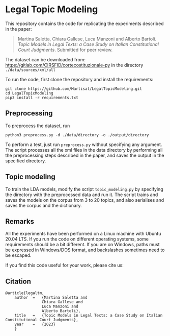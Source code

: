 # Legal Topic Modeling

This repository contains the code for replicating the experiments described in the paper:

> Martina Saletta, Chiara Gallese, Luca Manzoni and Alberto Bartoli. *Topic Models in Legal Texts: a Case Study on Italian Constitutional Court Judgments*. Submitted for peer review.

The dataset can be downloaded from: 
<https://gitlab.com/CIRSFID/cortecostituzionale-py>
in the directory `./data/sources/xml/all`

To run the code, first clone the repository and install the requirements:

```
git clone https://github.com/Martisal/LegalTopicModeling.git
cd LegalTopicModeling
pip3 install -r requirements.txt
```

## Preprocessing

To preprocess the dataset, run 

    python3 preprocess.py -d ./data/directory -o ./output/directory

To perform a test, just run `preprocess.py` without specifying any argument.
The script processes all the xml files in the data directory by performing all the preprocessing steps described in the paper, and saves the output in the specified directory.

## Topic modeling

To train the LDA models, modify the script `topic_modeling.py` by specifying the directory with the preprocessed data and run it.
The script trains and saves the models on the corpus from 3 to 20 topics, and also serialises and saves the corpus and the dictionary.

## Remarks

All the experiments have been performed on a Linux machine with Ubuntu 20.04 LTS. 
If you run the code on different operating systems, some requirements should be a bit different. If you are on Windows, paths must be expressed in Windows/DOS format, and backslashes sometimes need to be escaped.

If you find this code useful for your work, please cite us:

## Citation

```
@article{legaltm,
    author  =   {Martina Saletta and 
                Chiara Gallese and 
                Luca Manzoni and 
                Alberto Bartoli}, 
    title   =   {Topic Models in Legal Texts: a Case Study on Italian Constitutional Court Judgments},
    year    =   {2023}
    }  
``` 
